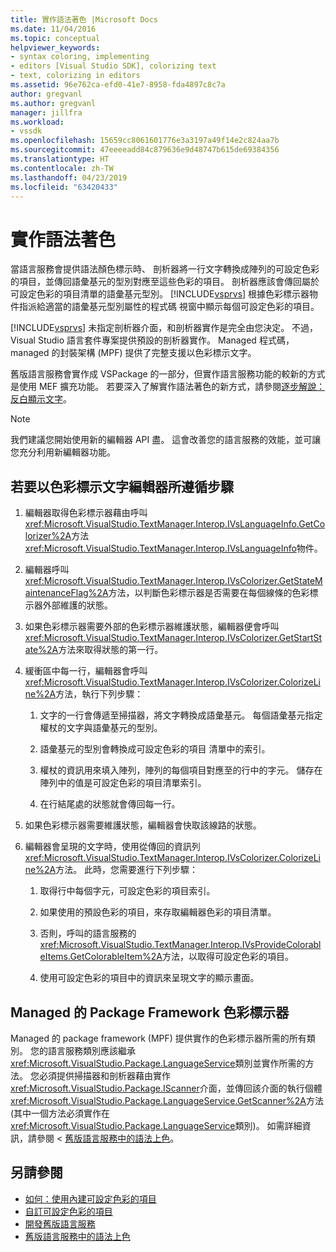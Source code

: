 ```yaml
---
title: 實作語法著色 |Microsoft Docs
ms.date: 11/04/2016
ms.topic: conceptual
helpviewer_keywords:
- syntax coloring, implementing
- editors [Visual Studio SDK], colorizing text
- text, colorizing in editors
ms.assetid: 96e762ca-efd0-41e7-8958-fda4897c8c7a
author: gregvanl
ms.author: gregvanl
manager: jillfra
ms.workload:
- vssdk
ms.openlocfilehash: 15659cc8061601776e3a3197a49f14e2c824aa7b
ms.sourcegitcommit: 47eeeeadd84c879636e9d48747b615de69384356
ms.translationtype: HT
ms.contentlocale: zh-TW
ms.lasthandoff: 04/23/2019
ms.locfileid: "63420433"
---
```

# <a name="implementing-syntax-coloring"></a>實作語法著色
當語言服務會提供語法顏色標示時、 剖析器將一行文字轉換成陣列的可設定色彩的項目，並傳回語彙基元的型別對應至這些色彩的項目。 剖析器應該會傳回屬於可設定色彩的項目清單的語彙基元型別。 [!INCLUDE[vsprvs](../../code-quality/includes/vsprvs_md.md)] 根據色彩標示器物件指派給適當的語彙基元型別屬性的程式碼 視窗中顯示每個可設定色彩的項目。

 [!INCLUDE[vsprvs](../../code-quality/includes/vsprvs_md.md)] 未指定剖析器介面，和剖析器實作是完全由您決定。 不過，Visual Studio 語言套件專案提供預設的剖析器實作。 Managed 程式碼，managed 的封裝架構 (MPF) 提供了完整支援以色彩標示文字。

 舊版語言服務會實作成 VSPackage 的一部分，但實作語言服務功能的較新的方式是使用 MEF 擴充功能。 若要深入了解實作語法著色的新方式，請參閱[逐步解說：反白顯示文字](../../extensibility/walkthrough-highlighting-text.md)。

> [!NOTE]
> 我們建議您開始使用新的編輯器 API 盡。 這會改善您的語言服務的效能，並可讓您充分利用新編輯器功能。

## <a name="steps-followed-by-an-editor-to-colorize-text"></a>若要以色彩標示文字編輯器所遵循步驟

1. 編輯器取得色彩標示器藉由呼叫<xref:Microsoft.VisualStudio.TextManager.Interop.IVsLanguageInfo.GetColorizer%2A>方法<xref:Microsoft.VisualStudio.TextManager.Interop.IVsLanguageInfo>物件。

2. 編輯器呼叫<xref:Microsoft.VisualStudio.TextManager.Interop.IVsColorizer.GetStateMaintenanceFlag%2A>方法，以判斷色彩標示器是否需要在每個線條的色彩標示器外部維護的狀態。

3. 如果色彩標示器需要外部的色彩標示器維護狀態，編輯器便會呼叫<xref:Microsoft.VisualStudio.TextManager.Interop.IVsColorizer.GetStartState%2A>方法來取得狀態的第一行。

4. 緩衝區中每一行，編輯器會呼叫<xref:Microsoft.VisualStudio.TextManager.Interop.IVsColorizer.ColorizeLine%2A>方法，執行下列步驟：

    1. 文字的一行會傳遞至掃描器，將文字轉換成語彙基元。 每個語彙基元指定權杖的文字與語彙基元的型別。

    2. 語彙基元的型別會轉換成可設定色彩的項目 清單中的索引。

    3. 權杖的資訊用來填入陣列，陣列的每個項目對應至的行中的字元。 儲存在陣列中的值是可設定色彩的項目清單索引。

    4. 在行結尾處的狀態就會傳回每一行。

5. 如果色彩標示器需要維護狀態，編輯器會快取該線路的狀態。

6. 編輯器會呈現的文字時，使用從傳回的資訊列<xref:Microsoft.VisualStudio.TextManager.Interop.IVsColorizer.ColorizeLine%2A>方法。 此時，您需要進行下列步驟：

    1. 取得行中每個字元，可設定色彩的項目索引。

    2. 如果使用的預設色彩的項目，來存取編輯器色彩的項目清單。

    3. 否則，呼叫的語言服務的<xref:Microsoft.VisualStudio.TextManager.Interop.IVsProvideColorableItems.GetColorableItem%2A>方法，以取得可設定色彩的項目。

    4. 使用可設定色彩的項目中的資訊來呈現文字的顯示畫面。

## <a name="managed-package-framework-colorizer"></a>Managed 的 Package Framework 色彩標示器
 Managed 的 package framework (MPF) 提供實作的色彩標示器所需的所有類別。 您的語言服務類別應該繼承<xref:Microsoft.VisualStudio.Package.LanguageService>類別並實作所需的方法。 您必須提供掃描器和剖析器藉由實作<xref:Microsoft.VisualStudio.Package.IScanner>介面，並傳回該介面的執行個體<xref:Microsoft.VisualStudio.Package.LanguageService.GetScanner%2A>方法 (其中一個方法必須實作在<xref:Microsoft.VisualStudio.Package.LanguageService>類別)。 如需詳細資訊，請參閱 <<c0> [ 舊版語言服務中的語法上色](../../extensibility/internals/syntax-colorizing-in-a-legacy-language-service.md)。

## <a name="see-also"></a>另請參閱
- [如何：使用內建可設定色彩的項目](../../extensibility/internals/how-to-use-built-in-colorable-items.md)
- [自訂可設定色彩的項目](../../extensibility/internals/custom-colorable-items.md)
- [開發舊版語言服務](../../extensibility/internals/developing-a-legacy-language-service.md)
- [舊版語言服務中的語法上色](../../extensibility/internals/syntax-colorizing-in-a-legacy-language-service.md)
